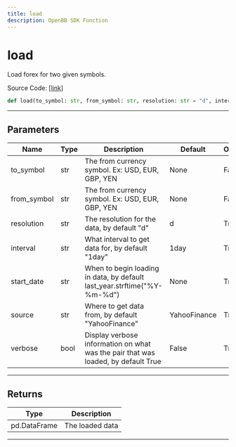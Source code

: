 ```yaml
---
title: load
description: OpenBB SDK Function
---
```


# load

Load forex for two given symbols.

Source Code: [[link](https://github.com/OpenBB-finance/OpenBBTerminal/tree/main/openbb_terminal/forex/forex_helper.py#L95)]
```python
def load(to_symbol: str, from_symbol: str, resolution: str = "d", interval: str = "1day", start_date: str = None, source: str = "YahooFinance", verbose: bool = False) -> pd.DataFrame
```
---
## Parameters
| Name | Type | Description | Default | Optional |
| ---- | ---- | ----------- | ------- | -------- |
| to_symbol | str | The from currency symbol. Ex: USD, EUR, GBP, YEN | None | False |
| from_symbol | str | The from currency symbol. Ex: USD, EUR, GBP, YEN | None | False |
| resolution | str | The resolution for the data, by default "d" | d | True |
| interval | str | What interval to get data for, by default "1day" | 1day | True |
| start_date | str | When to begin loading in data, by default last_year.strftime("%Y-%m-%d") | None | True |
| source | str | Where to get data from, by default "YahooFinance" | YahooFinance | True |
| verbose | bool | Display verbose information on what was the pair that was loaded, by default True | False | True |

---
## Returns
| Type | Description |
| ---- | ----------- |
| pd.DataFrame | The loaded data |
---
